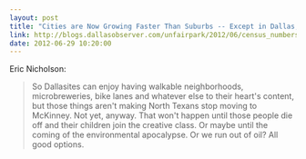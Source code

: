 ```yaml
---
layout: post
title: "Cities are Now Growing Faster Than Suburbs -- Except in Dallas, Of Course"
link: http://blogs.dallasobserver.com/unfairpark/2012/06/census_numbers_show_dallas_buc.php
date: 2012-06-29 10:20:00
---
```


Eric Nicholson:
> So Dallasites can enjoy having walkable neighborhoods, microbreweries,
> bike lanes and whatever else to their heart's content, but those
> things aren't making North Texans stop moving to McKinney. Not yet,
> anyway. That won't happen until those people die off and their
> children join the creative class. Or maybe until the coming of the
> environmental apocalypse. Or we run out of oil? All good options.
